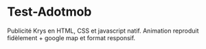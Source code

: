 # Test-Adotmob

Publicité Krys en HTML, CSS et javascript natif.
Animation reproduit fidèlement + google map et format responsif.
